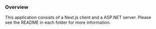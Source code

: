 ### Overview

This application consists of a Next.js client and a ASP.NET server. Please see the README in each folder for more information.